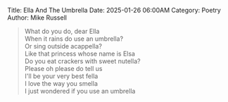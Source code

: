Title: Ella And The Umbrella
Date: 2025-01-26 06:00AM
Category: Poetry
Author: Mike Russell

> What do you do, dear Ella<br>
When it rains do use an umbrella?<br>
Or sing outside acappella?<br>
Like that princess whose name is Elsa<br>
Do you eat crackers with sweet nutella?<br>
Please oh please do tell us<br>
I'll be your very best fella<br>
I love the way you smella<br>
I just wondered if you use an umbrella
